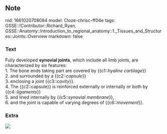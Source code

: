 ## Note
nid: 1661020708084
model: Cloze-chrisc-ff04e
tags: GSSE::!Contributor::Richard_Ryan, GSSE::Anatomy::Introduction_to_regional_anatomy::1._Tissues_and_Structures::Joints::Overview
markdown: false

### Text
<div class="toggle">
  Fully developed <strong>synovial joints</strong>, which include
  all limb joints, are characterized by six features:
</div>
<div class="toggle">
  1. The bone ends taking part are covered by {{c1::<em>hyaline
  cartilage</em>}}
</div>
<div class="toggle">
  2. and surrounded by a {{c2::<em>capsule</em>}}
</div>
<div class="toggle">
  3. enclosing a joint {{c3::<em>cavity</em>}}.
</div>
<div class="toggle">
  4. The {{c2::capsule}} is reinforced externally or internally or
  both by {{c4::<em>ligaments</em>}}
</div>
<div class="toggle">
  5. and lined internally by {{c5::<em>synovial membrane</em>}},
</div>
<div class="toggle">
  6. and the joint is capable of varying degrees of
  {{c6::<em>movement</em>}}.
</div>

### Extra
<img src="538573">
